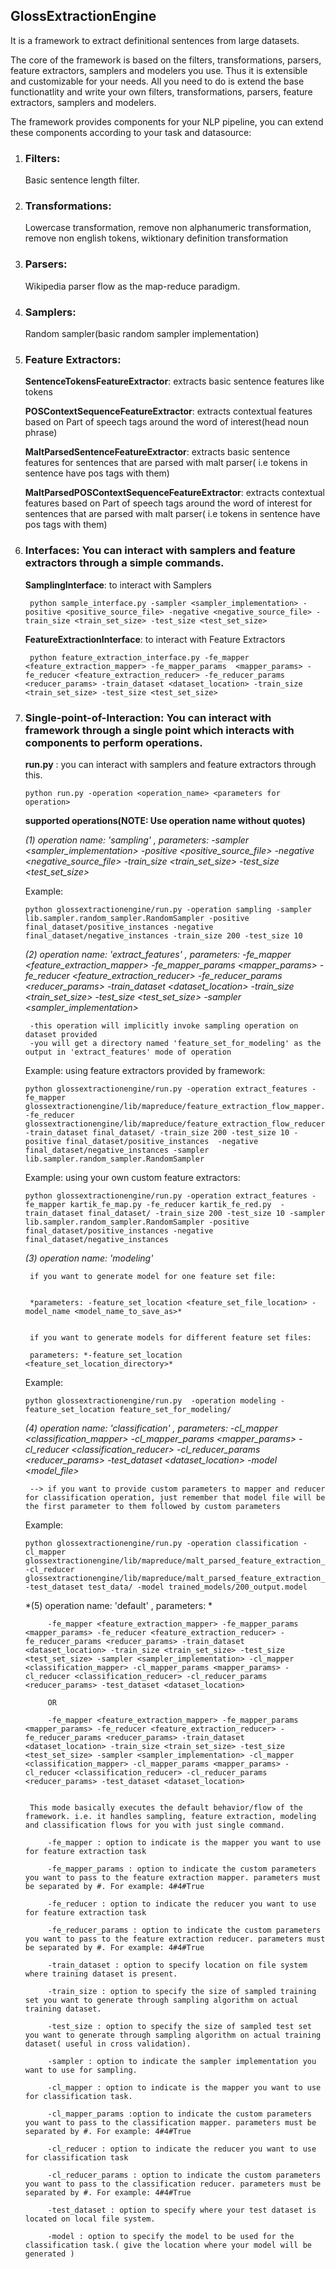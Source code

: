 ## GlossExtractionEngine

It is a framework to extract definitional sentences from large datasets. 

The core of the framework is based on the filters, transformations, parsers, feature extractors, samplers and modelers you use. Thus it is extensible and customizable for your needs. All you need to do is extend the base functionatlity and write your own filters, transformations, parsers, feature extractors, samplers and modelers. 

The framework provides components for your NLP pipeline, you can extend these components according to your task and datasource:

1. ### Filters: 
	Basic sentence length filter.

2. ### Transformations: 
	Lowercase transformation, remove non alphanumeric transformation, remove non english tokens, wiktionary definition transformation

3. ### Parsers: 
	Wikipedia parser flow as the map-reduce paradigm.

4. ### Samplers: 
	Random sampler(basic random sampler implementation)

5. ### Feature Extractors: 
	**SentenceTokensFeatureExtractor**: extracts basic sentence features like tokens

	**POSContextSequenceFeatureExtractor**: extracts contextual features based on Part of speech tags around the word of interest(head noun phrase)

	**MaltParsedSentenceFeatureExtractor**: extracts basic sentence features for sentences that are parsed with malt parser( i.e tokens in sentence have pos tags with them)

	**MaltParsedPOSContextSequenceFeatureExtractor**: extracts contextual features based on Part of speech tags around the word of interest for sentences that are parsed with malt parser( i.e tokens in sentence have pos tags with them)

6. ### Interfaces: You can interact with samplers and feature extractors through a simple commands.
	**SamplingInterface**: to interact with Samplers
	
     	python sample_interface.py -sampler <sampler_implementation> -positive <positive_source_file> -negative <negative_source_file> -train_size <train_set_size> -test_size <test_set_size>
    	
	

	**FeatureExtractionInterface**: to interact with Feature Extractors
	
		python feature_extraction_interface.py -fe_mapper <feature_extraction_mapper> -fe_mapper_params  <mapper_params> -fe_reducer <feature_extraction_reducer> -fe_reducer_params <reducer_params> -train_dataset <dataset_location> -train_size <train_set_size> -test_size <test_set_size>

7. ### Single-point-of-Interaction: You can interact with framework through a single point which interacts with components to perform operations.

	**run.py** : you can interact with samplers and feature extractors through this.

	```
	python run.py -operation <operation_name> <parameters for operation>
	```

	**supported operations(NOTE: Use operation name without quotes)**

	*(1) operation name: 'sampling' , parameters: -sampler <sampler_implementation>  -positive <positive_source_file> -negative <negative_source_file> -train_size <train_set_size> -test_size <test_set_size>*

	Example:
	```
	python glossextractionengine/run.py -operation sampling -sampler lib.sampler.random_sampler.RandomSampler -positive final_dataset/positive_instances -negative final_dataset/negative_instances -train_size 200 -test_size 10
	```

	*(2) operation name: 'extract_features' , parameters: -fe_mapper <feature_extraction_mapper> -fe_mapper_params  <mapper_params> -fe_reducer <feature_extraction_reducer> -fe_reducer_params <reducer_params> -train_dataset <dataset_location> -train_size <train_set_size> -test_size <test_set_size> -sampler <sampler_implementation>*

		-this operation will implicitly invoke sampling operation on dataset provided
		-you will get a directory named 'feature_set_for_modeling' as the output in 'extract_features' mode of operation

	Example: using feature extractors provided by framework:
	```
	python glossextractionengine/run.py -operation extract_features -fe_mapper glossextractionengine/lib/mapreduce/feature_extraction_flow_mapper.py  -fe_reducer glossextractionengine/lib/mapreduce/feature_extraction_flow_reducer.py -train_dataset final_dataset/ -train_size 200 -test_size 10 -positive final_dataset/positive_instances  -negative final_dataset/negative_instances -sampler lib.sampler.random_sampler.RandomSampler
	```

	Example: using your own custom feature extractors:
	```
	python glossextractionengine/run.py -operation extract_features -fe_mapper kartik_fe_map.py -fe_reducer kartik_fe_red.py  -train_dataset final_dataset/ -train_size 200 -test_size 10 -sampler lib.sampler.random_sampler.RandomSampler -positive final_dataset/positive_instances -negative final_dataset/negative_instances
	```


	*(3) operation name: 'modeling'*


		if you want to generate model for one feature set file:


		*parameters: -feature_set_location <feature_set_file_location> -model_name <model_name_to_save_as>*
		

		if you want to generate models for different feature set files:

		parameters: *-feature_set_location <feature_set_location_directory>*

	Example:	
	```
	python glossextractionengine/run.py  -operation modeling -feature_set_location feature_set_for_modeling/
	```

	*(4) operation name: 'classification' , parameters: -cl_mapper <classification_mapper> -cl_mapper_params <mapper_params> -cl_reducer <classification_reducer> -cl_reducer_params <reducer_params> -test_dataset <dataset_location> -model <model_file>*

		--> if you want to provide custom parameters to mapper and reducer for classification operation, just remember that model file will be the first parameter to them followed by custom parameters

	Example:
	```
	python glossextractionengine/run.py -operation classification -cl_mapper glossextractionengine/lib/mapreduce/malt_parsed_feature_extraction_flow_mapper.py  -cl_reducer glossextractionengine/lib/mapreduce/malt_parsed_feature_extraction_flow_reducer.py -test_dataset test_data/ -model trained_models/200_output.model
	```

	*(5) operation name: 'default' , parameters: *

			-fe_mapper <feature_extraction_mapper> -fe_mapper_params  <mapper_params> -fe_reducer <feature_extraction_reducer> -fe_reducer_params <reducer_params> -train_dataset <dataset_location> -train_size <train_set_size> -test_size <test_set_size> -sampler <sampler_implementation> -cl_mapper <classification_mapper> -cl_mapper_params <mapper_params> -cl_reducer <classification_reducer> -cl_reducer_params <reducer_params> -test_dataset <dataset_location>

			OR

			-fe_mapper <feature_extraction_mapper> -fe_mapper_params  <mapper_params> -fe_reducer <feature_extraction_reducer> -fe_reducer_params <reducer_params> -train_dataset <dataset_location> -train_size <train_set_size> -test_size <test_set_size> -sampler <sampler_implementation> -cl_mapper <classification_mapper> -cl_mapper_params <mapper_params> -cl_reducer <classification_reducer> -cl_reducer_params <reducer_params> -test_dataset <dataset_location>
	

		This mode basically executes the default behavior/flow of the framework. i.e. it handles sampling, feature extraction, modeling and classification flows for you with just single command.

			-fe_mapper : option to indicate is the mapper you want to use for feature extraction task

			-fe_mapper_params : option to indicate the custom parameters you want to pass to the feature extraction mapper. parameters must be separated by #. For example: 4#4#True

			-fe_reducer : option to indicate the reducer you want to use for feature extraction task

			-fe_reducer_params : option to indicate the custom parameters you want to pass to the feature extraction reducer. parameters must be separated by #. For example: 4#4#True

			-train_dataset : option to specify location on file system where training dataset is present.

			-train_size : option to specify the size of sampled training set you want to generate through sampling algorithm on actual training dataset.

			-test_size : option to specify the size of sampled test set you want to generate through sampling algorithm on actual training dataset( useful in cross validation).

			-sampler : option to indicate the sampler implementation you want to use for sampling.

			-cl_mapper : option to indicate is the mapper you want to use for classification task.

			-cl_mapper_params :option to indicate the custom parameters you want to pass to the classification mapper. parameters must be separated by #. For example: 4#4#True

			-cl_reducer : option to indicate the reducer you want to use for classification task

			-cl_reducer_params : option to indicate the custom parameters you want to pass to the classification reducer. parameters must be separated by #. For example: 4#4#True

			-test_dataset : option to specify where your test dataset is located on local file system.
			
			-model : option to specify the model to be used for the classification task.( give the location where your model will be generated )

			